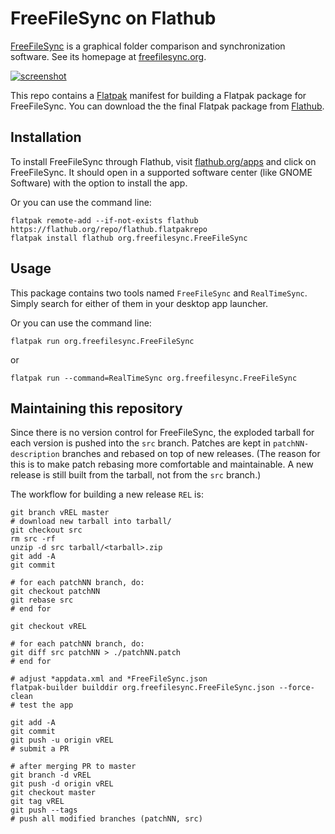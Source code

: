 # FreeFileSync on Flathub

[FreeFileSync](https://www.freefilesync.org/) is a graphical folder comparison
and synchronization software. See its homepage at
[freefilesync.org](https://www.freefilesync.org).

[![screenshot](https://www.freefilesync.org/images/screenshots/openSUSE.png)](https://www.freefilesync.org/images/screenshots/openSUSE.png)

This repo contains a [Flatpak] manifest for building a
Flatpak package for FreeFileSync. You can download the the final Flatpak
package from [Flathub].

[Flatpak]: http://flatpak.org
[Flathub]: https://flathub.org

## Installation

To install FreeFileSync through Flathub, visit
[flathub.org/apps](https://flathub.org/apps.html) and click on FreeFileSync.
It should open in a supported software center (like GNOME Software) with the
option to install the app.

Or you can use the command line:
```
flatpak remote-add --if-not-exists flathub https://flathub.org/repo/flathub.flatpakrepo
flatpak install flathub org.freefilesync.FreeFileSync
```

## Usage

This package contains two tools named `FreeFileSync` and `RealTimeSync`. Simply
search for either of them in your desktop app launcher.

Or you can use the command line:
```
flatpak run org.freefilesync.FreeFileSync
```
or
```
flatpak run --command=RealTimeSync org.freefilesync.FreeFileSync
```

## Maintaining this repository

Since there is no version control for FreeFileSync, the exploded tarball for
each version is pushed into the `src` branch. Patches are kept in
`patchNN-description` branches and rebased on top of new releases.
(The reason for this is to make patch rebasing more comfortable and
maintainable. A new release is still built from the tarball, not from the `src`
branch.)

The workflow for building a new release `REL` is:
```
git branch vREL master
# download new tarball into tarball/
git checkout src
rm src -rf
unzip -d src tarball/<tarball>.zip
git add -A
git commit

# for each patchNN branch, do:
git checkout patchNN
git rebase src
# end for

git checkout vREL

# for each patchNN branch, do:
git diff src patchNN > ./patchNN.patch
# end for

# adjust *appdata.xml and *FreeFileSync.json
flatpak-builder builddir org.freefilesync.FreeFileSync.json --force-clean
# test the app

git add -A
git commit
git push -u origin vREL
# submit a PR

# after merging PR to master
git branch -d vREL
git push -d origin vREL
git checkout master
git tag vREL
git push --tags
# push all modified branches (patchNN, src)
```
